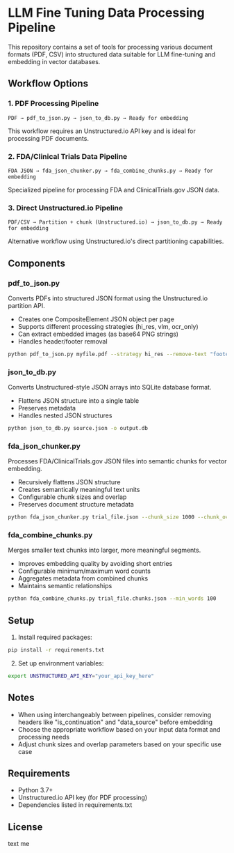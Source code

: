 # LLM Fine Tuning Data Processing Pipeline

This repository contains a set of tools for processing various document formats (PDF, CSV) into structured data suitable for LLM fine-tuning and embedding in vector databases.

## Workflow Options

### 1. PDF Processing Pipeline
```
PDF → pdf_to_json.py → json_to_db.py → Ready for embedding
```
This workflow requires an Unstructured.io API key and is ideal for processing PDF documents.

### 2. FDA/Clinical Trials Data Pipeline
```
FDA JSON → fda_json_chunker.py → fda_combine_chunks.py → Ready for embedding
```
Specialized pipeline for processing FDA and ClinicalTrials.gov JSON data.

### 3. Direct Unstructured.io Pipeline
```
PDF/CSV → Partition + chunk (Unstructured.io) → json_to_db.py → Ready for embedding
```
Alternative workflow using Unstructured.io's direct partitioning capabilities.

## Components

### pdf_to_json.py
Converts PDFs into structured JSON format using the Unstructured.io partition API.
- Creates one CompositeElement JSON object per page
- Supports different processing strategies (hi_res, vlm, ocr_only)
- Can extract embedded images (as base64 PNG strings)
- Handles header/footer removal

```bash
python pdf_to_json.py myfile.pdf --strategy hi_res --remove-text "footer text"
```

### json_to_db.py
Converts Unstructured-style JSON arrays into SQLite database format.
- Flattens JSON structure into a single table
- Preserves metadata
- Handles nested JSON structures

```bash
python json_to_db.py source.json -o output.db
```

### fda_json_chunker.py
Processes FDA/ClinicalTrials.gov JSON files into semantic chunks for vector embedding.
- Recursively flattens JSON structure
- Creates semantically meaningful text units
- Configurable chunk sizes and overlap
- Preserves document structure metadata

```bash
python fda_json_chunker.py trial_file.json --chunk_size 1000 --chunk_overlap 100
```

### fda_combine_chunks.py
Merges smaller text chunks into larger, more meaningful segments.
- Improves embedding quality by avoiding short entries
- Configurable minimum/maximum word counts
- Aggregates metadata from combined chunks
- Maintains semantic relationships

```bash
python fda_combine_chunks.py trial_file.chunks.json --min_words 100
```

## Setup

1. Install required packages:
```bash
pip install -r requirements.txt
```

2. Set up environment variables:
```bash
export UNSTRUCTURED_API_KEY="your_api_key_here"
```

## Notes
- When using interchangeably between pipelines, consider removing headers like "is_continuation" and "data_source" before embedding
- Choose the appropriate workflow based on your input data format and processing needs
- Adjust chunk sizes and overlap parameters based on your specific use case

## Requirements
- Python 3.7+
- Unstructured.io API key (for PDF processing)
- Dependencies listed in requirements.txt

## License
text me
